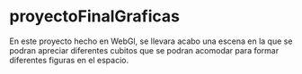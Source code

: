# proyectoFinalGraficas
En este proyecto hecho en WebGl, se llevara acabo una escena en la que se podran apreciar diferentes cubitos que se podran acomodar para formar diferentes figuras en el espacio.
